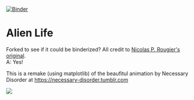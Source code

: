 [![Binder](http://mybinder.org/badge.svg)](http://beta.mybinder.org/repo/fomightez/alien-life)


# Alien Life

Forked to see if it could be binderized? All credit to [Nicolas P. Rougier's original](https://github.com/rougier/alien-life).  
A: Yes!

This is a remake (using matplotlib) of the beaufitul animation by Necessary
Disorder at https://necessary-disorder.tumblr.com

![](alien-life.gif)
